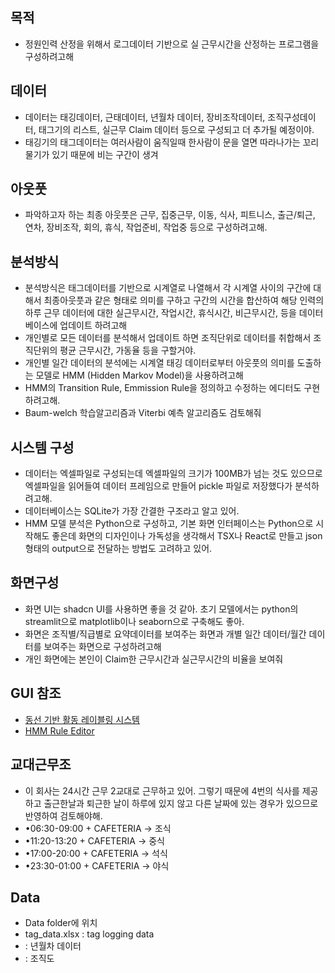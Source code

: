 
## 목적
- 정원인력 산정을 위해서 로그데이터 기반으로 실 근무시간을 산정하는 프로그램을 구성하려고해

## 데이터
- 데이터는 태깅데이터, 근태데이터, 년월차 데이터, 장비조작데이터, 조직구성데이터, 태그기의 리스트, 실근무 Claim 데이터 등으로 구성되고 더 추가될 예정이야.
- 태깅기의 태그데이터는 여러사람이 움직일때 한사람이 문을 열면 따라나가는 꼬리물기가 있기 때문에 비는 구간이 생겨

## 아웃풋
- 파악하고자 하는 최종 아웃풋은 근무, 집중근무, 이동, 식사, 피트니스, 출근/퇴근, 연차, 장비조작, 회의, 휴식, 작업준비, 작업중 등으로 구성하려고해.

## 분석방식
- 분석방식은 태그데이터를 기반으로 시계열로 나열해서 각 시계열 사이의 구간에 대해서 최종아웃풋과 같은 형태로 의미를 구하고 구간의 시간을 합산하여 해당 인력의 하루 근무 데이터에 대한 실근무시간, 작업시간, 휴식시간, 비근무시간, 등을 데이터 베이스에 업데이트 하려고해
- 개인별로 모든 데이터를 분석해서 업데이트 하면 조직단위로 데이터를 취합해서 조직단위의 평균 근무시간, 가동율 등을 구할거야.
- 개인별 일간 데이터의 분석에는 시계열 태깅 데이터로부터 아웃풋의 의미를 도출하는 모델로 HMM (Hidden Markov Model)을 사용하려고해
- HMM의 Transition Rule,  Emmission Rule을 정의하고 수정하는 에디터도 구현하려고해.
- Baum-welch 학습알고리즘과 Viterbi 예측 알고리즘도 검토해줘

## 시스템 구성
- 데이터는 엑셀파일로 구성되는데 엑셀파일의 크기가 100MB가 넘는 것도 있으므로 엑셀파일을 읽어들여 데이터 프레임으로 만들어 pickle 파일로 저장했다가 분석하려고해.
- 데이터베이스는 SQLite가 가장 간결한 구조라고 알고 있어.
- HMM 모델 분석은 Python으로 구성하고, 기본 화면 인터페이스는 Python으로 시작해도 좋은데 화면의 디자인이나 가독성을 생각해서 TSX나 React로 만들고 json 형태의 output으로 전달하는 방법도 고려하고 있어.

## 화면구성
- 화면 UI는 shadcn UI를 사용하면 좋을 것 같아. 초기 모델에서는 python의 streamlit으로 matplotlib이나 seaborn으로 구축해도 좋아.
- 화면은 조직별/직급별로 요약데이터를 보여주는 화면과 개별 일간 데이터/월간 데이터를 보여주는 화면으로 구성하려고해
- 개인 화면에는 본인이 Claim한 근무시간과 실근무시간의 비율을 보여줘

## GUI 참조
- [동선 기반 활동 레이블링 시스템 ](https://claude.ai/public/artifacts/6a6def58-e1ed-405c-90e7-d07e507e558e)
- [HMM Rule Editor](https://claude.ai/public/artifacts/5f6c4bb6-9483-4fee-ab6f-5ded9cf8b780")

## 교대근무조
- 이 회사는 24시간 근무 2교대로 근무하고 있어. 그렇기 때문에 4번의 식사를 제공하고 출근한날과 퇴근한 날이 하루에 있지 않고 다른 날짜에 있는 경우가 있으므로 반영하여 검토해야해.
- •06:30-09:00 + CAFETERIA → 조식
- •11:20-13:20 + CAFETERIA → 중식
- •17:00-20:00 + CAFETERIA → 석식
- •23:30-01:00 + CAFETERIA → 야식


## Data
- Data folder에 위치
- tag_data.xlsx : tag logging data
-   : 년월차 데이터
-   : 조직도


